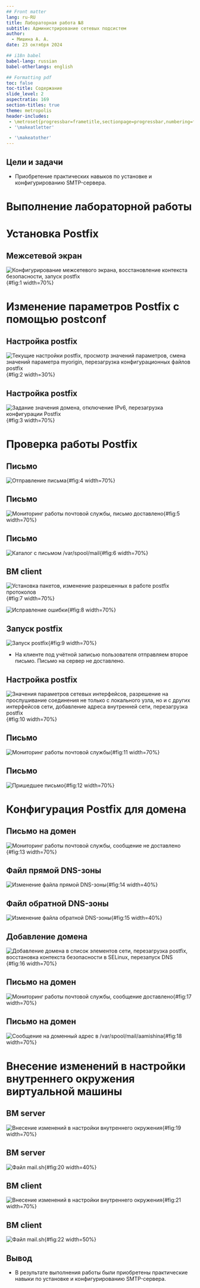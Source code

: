 ```yaml
---
## Front matter
lang: ru-RU
title: Лабораторная работа №8
subtitle: Администрирование сетевых подсистем
author:
  - Мишина А. А.
date: 23 октября 2024

## i18n babel
babel-lang: russian
babel-otherlangs: english

## Formatting pdf
toc: false
toc-title: Содержание
slide_level: 2
aspectratio: 169
section-titles: true
theme: metropolis
header-includes:
 - \metroset{progressbar=frametitle,sectionpage=progressbar,numbering=fraction}
 - '\makeatletter'

 - '\makeatother'
---
```


## Цели и задачи

- Приобретение практических навыков по установке и конфигурированию SMTP-сервера.

# Выполнение лабораторной работы

# Установка Postfix

## Межсетевой экран

![Конфигурирование межсетевого экрана, восстановление контекста безопасности, запуск postfix](image/1.png){#fig:1 width=70%}

# Изменение параметров Postfix с помощью postconf

## Настройка postfix

![Текущие настройки postfix, просмотр значений параметров, смена значений параметра myorigin, перезагрузка конфигурационных файлов postfix](image/2.png){#fig:2 width=30%}

## Настройка postfix

![Задание значения домена, отключение IPv6, перезагрузка конфигурации Postfix](image/3.png){#fig:3 width=70%}

# Проверка работы Postfix

## Письмо

![Отправление письма](image/4.png){#fig:4 width=70%}

## Письмо

![Мониторинг работы почтовой службы, письмо доставлено](image/5.png){#fig:5 width=70%}

## Письмо

![Каталог с письмом /var/spool/mail](image/6.png){#fig:6 width=70%}

## ВМ client

![Установка пакетов, изменение разрешенных в работе postfix протоколов](image/7.png){#fig:7 width=70%}

![Исправление ошибки](image/8.png){#fig:8 width=70%}

## Запуск postfix

![Запуск postfix](image/9.png){#fig:9 width=70%}

- На клиенте под учётной записью пользователя отправляем второе письмо. Письмо на сервер не доставлено.

## Настройка postfix

![Значения параметров сетевых интерфейсов, разрешение на прослушивание соединения не только с локального узла, но и с других интерфейсов сети, добавление адреса внутренней сети, перезагрузка postfix](image/10.png){#fig:10 width=70%}

## Письмо

![Мониторинг работы почтовой службы](image/11.png){#fig:11 width=70%}

## Письмо

![Пришедшее письмо](image/12.png){#fig:12 width=70%}

# Конфигурация Postfix для домена

## Письмо на домен

![Мониторинг работы почтовой службы, сообщение не доставлено](image/13.png){#fig:13 width=70%}

## Файл прямой DNS-зоны

![Изменение файла прямой DNS-зоны](image/14.png){#fig:14 width=40%}

## Файл обратной DNS-зоны

![Изменение файла обратной DNS-зоны](image/15.png){#fig:15 width=40%}

## Добавление домена

![Добавление домена в список элементов сети, перезагрузка postfix, восстановка контекста безопасности в SELinux, перезапуск DNS](image/16.png){#fig:16 width=70%}

## Письмо на домен

![Мониторинг работы почтовой службы, сообщение доставлено](image/17.png){#fig:17 width=70%}

## Письмо на домен

![Сообщение на доменный адрес в /var/spool/mail/aamishina](image/18.png){#fig:18 width=70%}

# Внесение изменений в настройки внутреннего окружения виртуальной машины

## ВМ server

![Внесение изменений в настройки внутреннего окружения](image/19.png){#fig:19 width=70%}

## ВМ server

![Файл mail.sh](image/20.png){#fig:20 width=40%}

## ВМ client

![Внесение изменений в настройки внутреннего окружения](image/21.png){#fig:21 width=70%}

## ВМ client

![Файл mail.sh](image/22.png){#fig:22 width=50%}

## Вывод

- В результате выполнения работы были приобретены практические навыки по установке и конфигурированию SMTP-сервера.